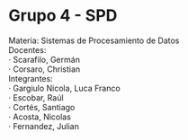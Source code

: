 # Grupo 4 - SPD<br>
Materia: Sistemas de Procesamiento de Datos<br>
Docentes:<br>
·         Scarafilo, Germán<br>
·         Corsaro, Christian<br>
Integrantes:<br>
·         Gargiulo Nicola, Luca Franco<br>
·         Escobar, Raúl<br>
·         Cortés, Santiago<br>
·         Acosta, Nicolas<br>
·         Fernandez, Julian<br>
